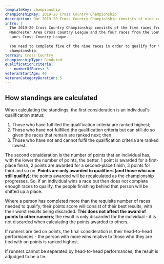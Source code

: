 ```yaml
---
templateKey: championship
championshipKey: 2019-20 Cross Country Championship
description: Our 2019-20 Cross Country Championship consists of nine races that take place between October 2019 and February 2020
intro: |
  The 2019-20 Cross Country Championship consists of the five races from the
  Manchester Area Cross Country League and the four races from the South East
  Lancs Cross Country League.
  
  You need to complete five of the nine races in order to qualify for the
  championship.
terrain: Cross Country
championshipType: Gendered
qualificationCriteria:
  - numberOfRaces: 5
veteranStartAge: 40
veteranCategoryDuration: 5
---
```

## How standings are calculated
When calculating the standings, the first consideration is an individual's
qualification status: 

1) Those who have fulfilled the qualification criteria are ranked highest;
1) Those who have not fulfilled the qualification criteria but can still do
  so given the races that remain are ranked next; then
1) Those who have not and cannot fulfil the qualification criteria are ranked
  lowest.
  
The second consideration is the number of points that an individual has, with
the lower the number of points, the better. 1 point is awarded for a first-place
finish, 2 points are awarded for a second-place finish, 3 points for third and
so on. **Points are only awarded to qualifiers (and those who can still qualify)**;
the points awarded will be recalculated as the championship progresses. So, if
an individual wins a race but then does not complete enough races to qualify,
the people finishing behind that person will be shifted up a place.

Where a person has completed more than the requisite number of races needed to
qualify, their points score will consist of their best results, with their worst
results being discarded. **This does not affect the award of points to other
runners**; the result is only discarded for the individual - it is not discarded
when calculating the points awarded to others.

If runners are tied on points, the final consideration is their head-to-head 
performances - the person with more wins relative to those who they are tied
with on points is ranked highest.

If runners cannot be separated by head-to-head performances, the result is
adjudged to be a tie.
